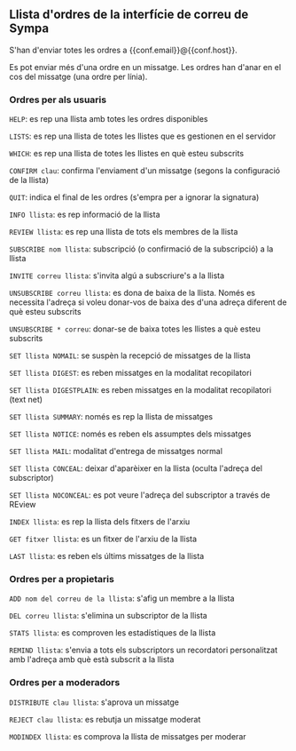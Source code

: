 Llista d'ordres de la interfície de correu de Sympa
---------------------------------------------------

S'han d'enviar totes les ordres a {{conf.email}}@{{conf.host}}.

Es pot enviar més d'una ordre en un missatge. Les ordres han d'anar en el cos del missatge (una ordre per línia).

### Ordres per als usuaris

`HELP`: es rep una llista amb totes les ordres disponibles

`LISTS`: es rep una llista de totes les llistes que es gestionen en el servidor

`WHICH`: es rep una llista de totes les llistes en què esteu subscrits

`CONFIRM clau`: confirma l'enviament d'un missatge (segons la configuració de la llista)

`QUIT`: indica el final de les ordres (s'empra per a ignorar la signatura)

`INFO llista`: es rep informació de la llista

`REVIEW llista`: es rep una llista de tots els membres de la llista

`SUBSCRIBE nom llista`: subscripció (o confirmació de la subscripció) a la llista

`INVITE correu llista`: s'invita algú a subscriure's a la llista

`UNSUBSCRIBE correu llista`: es dona de baixa de la llista. Només es necessita l'adreça si voleu donar-vos de baixa des d'una adreça diferent de què esteu subscrits

`UNSUBSCRIBE * correu`: donar-se de baixa totes les llistes a què esteu subscrits

`SET llista NOMAIL`: se suspèn la recepció de missatges de la llista

`SET llista DIGEST`: es reben missatges en la modalitat recopilatori

`SET llista DIGESTPLAIN`: es reben missatges en la modalitat recopilatori (text net)

`SET llista SUMMARY`: només es rep la llista de missatges

`SET llista NOTICE`: només es reben els assumptes dels missatges

`SET llista MAIL`: modalitat d'entrega de missatges normal

`SET llista CONCEAL`: deixar d'aparèixer en la llista (oculta l'adreça del subscriptor)

`SET llista NOCONCEAL`: es pot veure l'adreça del subscriptor a través de REview

`INDEX llista`: es rep la llista dels fitxers de l'arxiu

`GET fitxer llista`: es un fitxer de l'arxiu de la llista

`LAST llista`: es reben els últims missatges de la llista

### Ordres per a propietaris

`ADD nom del correu de la llista`: s'afig un membre a la llista

`DEL correu llista`: s'elimina un subscriptor de la llista

`STATS llista`: es comproven les estadístiques de la llista

`REMIND llista`: s'envia a tots els subscriptors un recordatori personalitzat amb l'adreça amb què està subscrit a la llista

### Ordres per a moderadors

`DISTRIBUTE clau llista`: s'aprova un missatge

`REJECT clau llista`: es rebutja un missatge moderat

`MODINDEX llista`: es comprova la llista de missatges per moderar
